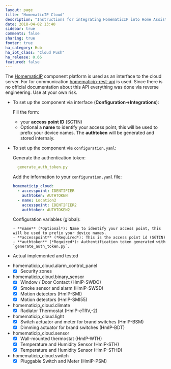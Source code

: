 ```yaml
---
layout: page
title: "HomematicIP Cloud"
description: "Instructions for integrating HomematicIP into Home Assistant."
date: 2018-04-02 13:40
sidebar: true
comments: false
sharing: true
footer: true
ha_category: Hub
ha_iot_class: "Cloud Push"
ha_release: 0.66
featured: false
---
```


The [HomematicIP](http://www.homematic-ip.com) component platform is used as an interface to the cloud server.
For for communication [homematicip-rest-api](https://github.com/coreGreenberet/homematicip-rest-api) is used. Since there is no official documentation about this API everything was done via reverse engineering. Use at your own risk.

* To set up the component via interface (**Configuration->Integrations**):
  
  Fill the form:
    - your **access point ID** (SGTIN)
    - Optional a **name** to identify your access point, this will be used to prefix your device names.
  The **authtoken** will be generated and stored internaly.


* To set up the component via `configuration.yaml`:

  Generate the authentication token:
    ```yaml
      generate_auth_token.py
    ```

  Add the information to your `configuration.yaml` file:
    ```yaml
    homematicip_cloud:
      - accesspoint: IDENTIFIER
        authtoken: AUTHTOKEN
      - name: Location2
        accesspoint: IDENTIFIER2
        authtoken: AUTHTOKEN2   
    ```

    Configuration variables (global):

      - **name** (*Optional*): Name to identify your access point, this will be used to prefix your device names.
      - **accesspoint** (*Required*): This is the access point id (SGTIN)
      - **authtoken** (*Required*): Authentification token generated with `generate_auth_token.py`.

* Actual implemented and tested

- homematicip_cloud.alarm_control_panel
    - [x] Security zones

- homematicip_cloud.binary_sensor  
    - [x] Window / Door Contact (HmIP-SWDO)
    - [x] Smoke sensor and alarm (HmIP-SWSD) 
    - [x] Motion detectors (HmIP-SMI)
    - [x] Motion detectors (HmIP-SMI55)

- homematicip_cloud.climate
    - [x] Radiator Thermostat (HmIP-eTRV,-2)

-  homematicip_cloud.light
    - [x] Switch actuator and meter for brand switches (HmIP-BSM)
    - [x] Dimming actuator for brand switches (HmIP-BDT)

  - homematicip_cloud.sensor
    - [x] Wall-mounted thermostat (HmIP-WTH)
    - [x] Temperature and Humidity Sensor (HmIP-STH)
    - [x] Temperature and Humidity Sensor (HmIP-STHD)

  - homematicip_cloud.switch
    - [x] Pluggable Switch and Meter (HmIP-PSM)
